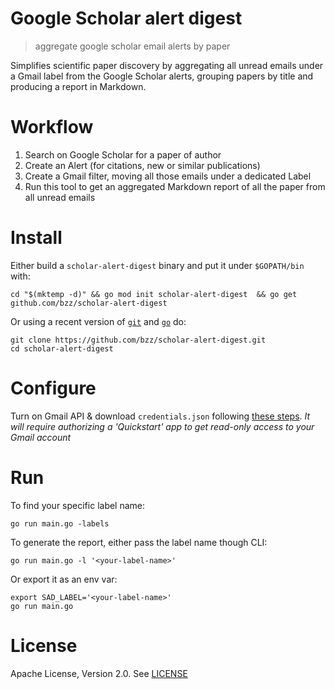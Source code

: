 # Google Scholar alert digest
> aggregate google scholar email alerts by paper

Simplifies scientific paper discovery by aggregating all unread emails under
a Gmail label from the Google Scholar alerts, grouping papers by title and producing a report in Markdown.

# Workflow

 1. Search on Google Scholar for a paper of author
 2. Create an Alert (for citations, new or similar publications)
 3. Create a Gmail filter, moving all those emails under a dedicated Label
 4. Run this tool to get an aggregated Markdown report of all the paper from all unread emails

# Install

Either build a `scholar-alert-digest` binary and put it under `$GOPATH/bin` with:

```
cd "$(mktemp -d)" && go mod init scholar-alert-digest  && go get github.com/bzz/scholar-alert-digest
```

Or using a recent version of [`git`](https://git-scm.com) and [`go`](https://golang.org) do:

```
git clone https://github.com/bzz/scholar-alert-digest.git
cd scholar-alert-digest
```

# Configure

Turn on Gmail API & download `credentials.json` following [these steps](https://developers.google.com/gmail/api/quickstart/go#step_1_turn_on_the).
_It will require authorizing a 'Quickstart' app to get read-only access to your Gmail account_

# Run

To find your specific label name:

`go run main.go -labels`

To generate the report, either pass the label name though CLI:

`go run main.go -l '<your-label-name>'`

Or export it as an env var:

```shell
export SAD_LABEL='<your-label-name>'
go run main.go
```

# License

Apache License, Version 2.0. See [LICENSE](LICENSE)

